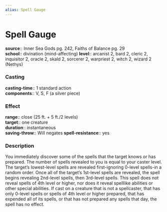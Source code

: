 ```yaml
---
alias: Spell Gauge
---
```


# Spell Gauge 

**source**:: Inner Sea Gods pg. 242, Faiths of Balance pg. 29  
**school**:: divination (mind-affecting)
**level**:: arcanist 2, bard 2, cleric 2, inquisitor 2, oracle 2, skald 2, sorcerer 2, warpriest 2, witch 2, wizard 2 (Nethys)

### Casting 

**casting-time**:: 1 standard action  
**components**:: V, S, F (a silver piece)

### Effect 

**range**:: close (25 ft. + 5 ft./2 levels)  
**target**:: one creature  
**duration**:: instantaneous  
**saving-throw**:: Will negates
**spell-resistance**:: yes

### Description 

You immediately discover some of the spells that the target knows or has prepared. The number of spells revealed to you is equal to your caster level. The target’s lowest-level spells are revealed first-ignoring 0-level spells-in a random order. Once all of the target’s 1st-level spells are revealed, the spell begins revealing 2nd-level spells, then 3rd-level spells. This spell does not reveal spells of 4th level or higher, nor does it reveal spelllike abilities or other special abilities. If cast on a creature that is not a spellcaster, that has only 0-level spells or spells of 4th level or higher prepared, that has expended all of its spells, or that has not prepared any spells that day, the spell has no effect.
